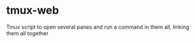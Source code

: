 # tmux-web
Tmux script to open several panes and run a command in them all, linking them all together
